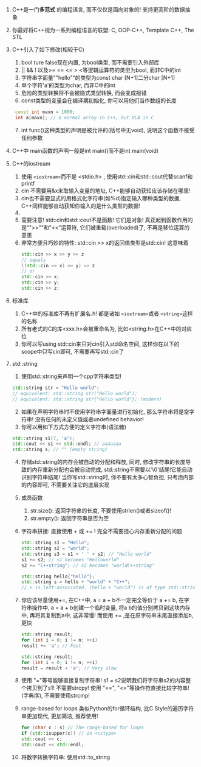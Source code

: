 1. C++是一门**多范式** 的编程语言, 而不仅仅是面向对象的! 支持更高阶的数据抽象
2. 你最好将C++视为一系列编程语言的联盟: C, OOP-C++, Template C++, The STL
3. C++引入了如下修改(相较于C)

   1. bool ture false现在内置, 为bool类型, 而不需要引入外部库
   2. || && ! 以及>= == <= > <等逻辑运算符的类型为bool, 而非C中的int
   3. 字符串字面量""hello""的类型为const char [N+1]二分char [N+1]
   4. 单个字符'a'的类型为char, 而非C中的int
   5. 危险的类型转换将不会被隐式类型转换, 而会变成报错
   6. const类型的变量会在编译期初始化, 你可以用他们当作数组的长度
   ```cpp
    const int maxn = 1000;
    int a[maxn]; // a normal array in C++, but VLA in C
   ```
   7. int func()这种类型的声明是被允许的(括号中无void), 说明这个函数不接受任何参数
4. C++中 main函数的声明一般是int main()而不是int main(void)
5. C++的iostream

   1. 使用 `<iostream>`而不是 <stdio.h> , 使用std::cin和std::cout代替scanf和printf
   2. cin 不需要用&x来取输入变量的地址, C++能够自动获知应该存储在哪里!
   3. cin也不需要显式的用格式化字符串(如%d\)指定输入哪种类型的数据, C++同样能够自动获知你输入的是什么类型的数据!
   4. 
   5. 需要注意! std::cin和std::cout不是函数! 它们是对象! 真正起到函数作用的是"">>""和"<<"运算符, 它们被重载(overloaded)了, 不再是移位运算的意思
   6. 非常方便且巧妙的特性: std::cin >> x的返回值类型是std::cin! 这意味着
      ```cpp
      std::cin >> x >> y >> z
      // equals
      ((std::cin >> x) >> y) >> z
      // or
      std::cin >> x;
      std::cin >> y;
      std::cin >> z;
      ```
6. 标准库

   1. C++中的标准库不再有扩展名.h! 都是诸如 `<iostream>`或者 `<string>`这样的名称
   2. 所有老式的C的库<xxx.h>会被重命名为<cxxx>, 比如<string.h>在C++中的对应位<cstring>
   3. 你可以写using std::cin来只对cin引入std命名空间, 这样你在以下的scope中只写cin即可, 不需要再写std::cin了

7. std::string
    1. 使用std::string来声明一个cpp字符串类型!
    ```cpp
    std::string str = "Hello world";
    // equivalent: std::string str("Hello world");
    // equivalent: std::string str{"Hello world"}; (modern)
    ```
    2. 如果在声明字符串时不使用字符串字面量进行初始化, 那么字符串将是空字符串! 没有任何的未定义值或者undefined behavior!
    3. 你可以用如下方式方便的定义字符串(语法糖)
    ```cpp
    std::string s1(7, 'a');
    std::cout << s1 << std::endl; // aaaaaaa
    std::string s; // "" (empty string)
    ``` 
    4. 存储std::string的内存会被自动的分配和释放, 同时, 修改字符串的长度导致的内存重新分配也会被自动完成, std::string不需要以'\0'结尾!它能自动识别字符串结尾!
        当你写std::string时, 你不要有太多心智负担, 只考虑内部的内容即可, 不需要关注它的底层实现
    5. 成员函数
        1. str.size(): 返回字符串的长度, 不要使用strlen()或者sizeof()!
        2. str.empty(): 返回字符串是否为空
    6. 字符串拼接: 直接使用 + 或 += ! 完全不需要担心内存重新分配的问题
        ```cpp
        std::string s1 = "Hello";
        std::string s2 = "world";
        std::string s3 = s1 + ' ' + s2; // "Hello world"
        s1 += s2; // s1 becomes "Helloworld"
        s2 += "C++string"; // s2 becomes "worldC++string"

        std::string hello{"hello"};
        std::string s = hello + "world" + "C++";
        // + is left-associated. (hello + "world") is of type std::string
        ```
    7. 你应该尽量使用+=, 在C++中, a = a + b不一定完全等价于 a += b, 在字符串操作中, a = a + b创建一个临时变量, 将a b的值分别拷贝到这块内存中, 再将其复制到a中, 
        这非常慢! 而使用 += ,是在原字符串末尾直接添加b, 更快
        ```cpp
        std::string result;
        for (int i = 0; i != n; ++i)
        result += 'a'; // Fast

        std::string result;
        for (int i = 0; i != n; ++i)
        result = result + 'a'; // Very slow
        ```
    8. 使用 "="等号能够直接复制字符串! s1 = s2说明我们将字符串s2的内容整个拷贝到了s1! 不需要strcpy!
        使用 "==", "<="等操作符直接比较字符串!(字典序), 不需要使用strcmp!

    9. range-based for loops
        类似Python的for循环结构, 比C Style的遍历字符串更加现代, 更加简洁, 推荐使用!
        ```cpp
        for (char c : s) // The range-based for loops
        if (std::isupper(c)) // in <cctype>
        std::cout << c;
        std::cout << std::endl;
        ```

    10. 将数字转换字符串: 使用std::to_string

    
